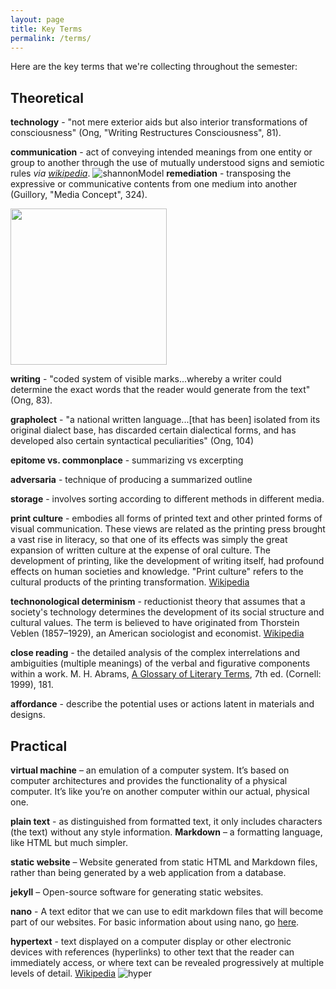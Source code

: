 ```yaml
---
layout: page
title: Key Terms 
permalink: /terms/
---
```

Here are the key terms that we're collecting throughout the semester: 

## Theoretical 

**technology** - "not mere exterior aids but also interior transformations of consciousness" (Ong, "Writing Restructures Consciousness", 81). 

**communication** -  act of conveying intended meanings from one entity or group to another through the use of mutually understood signs and semiotic rules *via [wikipedia](https://en.wikipedia.org/wiki/Communication)*.
![shannonModel](https://static1.squarespace.com/static/541f0bd4e4b0256ed5827d5e/t/5835a8373e00be1e33594339/1479911488940/?format=750w)
**remediation** - transposing the expressive or communicative contents from one medium into another (Guillory, "Media Concept", 324). 

<img src="https://opionator.files.wordpress.com/2011/07/game-of-thrones-poster-hbo.jpg" width="250">

**writing** - "coded system of visible marks...whereby a writer could determine the exact words that the reader would generate from the text" (Ong, 83). 

**grapholect** - "a national written language...[that has been] isolated from its original dialect base, has discarded certain dialectical forms, and has developed also certain syntactical peculiarities" (Ong, 104)

**epitome vs. commonplace** - summarizing vs excerpting 

**adversaria** - technique of producing a summarized outline 

**storage** - involves sorting according to different methods in different media. 

**print culture** - embodies all forms of printed text and other printed forms of visual communication. These views are related as the printing press brought a vast rise in literacy, so that one of its effects was simply the great expansion of written culture at the expense of oral culture. The development of printing, like the development of writing itself, had profound effects on human societies and knowledge. "Print culture" refers to the cultural products of the printing transformation. [Wikipedia](https://en.wikipedia.org/wiki/Print_culture)

**technonological determinism** -  reductionist theory that assumes that a society's technology determines the development of its social structure and cultural values. The term is believed to have originated from Thorstein Veblen (1857–1929), an American sociologist and economist. [Wikipedia](https://en.wikipedia.org/wiki/Technological_determinism)

**close reading** - the detailed analysis of the complex interrelations and ambiguities (multiple meanings) of the verbal and figurative components
within a work. M. H. Abrams, [A Glossary of Literary Terms](http://www.ohio.edu/people/hartleyg/ref../abrams_mh.pdf), 7th ed. (Cornell: 1999), 181. 

**affordance** - describe the potential uses or actions latent in materials and designs. 


## Practical 

**virtual machine** – an emulation of a computer system. It’s based on computer architectures and provides the functionality of a physical computer. It’s like you’re on another computer within our actual, physical one. 

**plain text** - as distinguished from formatted text, it only includes characters (the text) without any style information. 
**Markdown** – a formatting language, like HTML but much simpler.

**static website** – Website generated from static HTML and Markdown files, rather than being generated by a web application from a database. 

**jekyll** – Open-source software for generating static websites. 

**nano** - A text editor that we can use to edit markdown files that will become part of our websites. For basic information about using nano, go [here](https://wiki.gentoo.org/wiki/Nano/Basics_Guide).

**hypertext** - text displayed on a computer display or other electronic devices with references (hyperlinks) to other text that the reader can immediately access, or where text can be revealed progressively at multiple levels of detail. [Wikipedia](https://en.wikipedia.org/wiki/Hypertext)
![hyper](https://upload.wikimedia.org/wikipedia/commons/4/41/Sistema_hipertextual.jpg)

